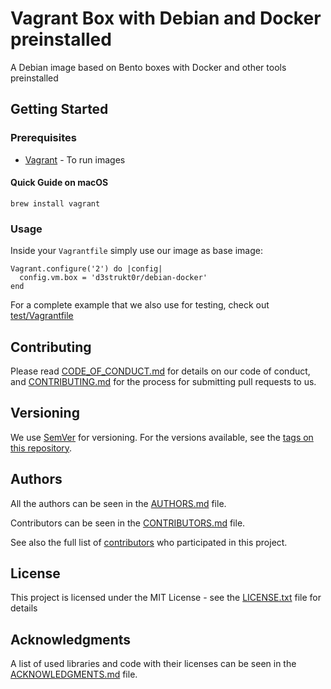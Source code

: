 # Vagrant Box with Debian and Docker preinstalled

A Debian image based on Bento boxes with Docker and other tools preinstalled

## Getting Started

### Prerequisites

* [Vagrant](https://developer.hashicorp.com/vagrant/docs/installation) - To run images

#### Quick Guide on macOS

```shell
brew install vagrant
```

### Usage

Inside your `Vagrantfile` simply use our image as base image:

```vagrantfile
Vagrant.configure('2') do |config|
  config.vm.box = 'd3strukt0r/debian-docker'
end
```

For a complete example that we also use for testing, check out [test/Vagrantfile](test/Vagrantfile)

## Contributing

Please read [CODE_OF_CONDUCT.md](CODE_OF_CONDUCT.md) for details on our code of conduct, and [CONTRIBUTING.md](CONTRIBUTING.md) for the process for submitting pull requests to us.

## Versioning

We use [SemVer](http://semver.org/) for versioning. For the versions available, see the [tags on this repository][gh-tags].

## Authors

All the authors can be seen in the [AUTHORS.md](AUTHORS.md) file.

Contributors can be seen in the [CONTRIBUTORS.md](CONTRIBUTORS.md) file.

See also the full list of [contributors][gh-contributors] who participated in this project.

## License

This project is licensed under the MIT License - see the [LICENSE.txt](LICENSE.txt) file for details

## Acknowledgments

A list of used libraries and code with their licenses can be seen in the [ACKNOWLEDGMENTS.md](ACKNOWLEDGMENTS.md) file.

[gh-tags]: https://github.com/D3strukt0r/vagrant-debian-docker/tags
[gh-contributors]: https://github.com/D3strukt0r/vagrant-debian-docker/contributors
